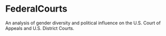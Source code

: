 # FederalCourts
An analysis of gender diversity and political influence on the U.S. Court of Appeals and U.S. District Courts.

